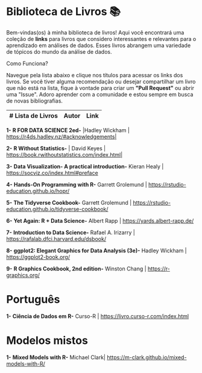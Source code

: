 
# Biblioteca de Livros 📚

Bem-vindas(os) à minha biblioteca de livros! Aqui você encontrará uma coleção de **links** para livros que considero interessantes e relevantes para o aprendizado em análises de dados. Esses livros abrangem uma variedade de tópicos do mundo da análise de dados.

Como Funciona?

Navegue pela lista abaixo e clique nos títulos para acessar os links dos livros. Se você tiver alguma recomendação ou desejar compartilhar um livro que não está na lista, fique à vontade para criar um **"Pull Request"** ou abrir uma "Issue". Adoro aprender com a comunidade e estou sempre em busca de novas bibliografias.

| # Lista de Livros                | Autor        | Link                                   |
|----------------------------------|--------------|----------------------------------------|

**1-** **R FOR DATA SCIENCE 2ed-** |Hadley Wickham | https://r4ds.hadley.nz/#acknowledgements|

**2-** **R Without Statistics-** | David Keyes | https://book.rwithoutstatistics.com/index.html|

**3-** **Data Visualization- A practical introduction-** Kieran Healy | https://socviz.co/index.html#preface

**4-** **Hands-On Programming with R-** Garrett Grolemund | https://rstudio-education.github.io/hopr/

**5-** **The Tidyverse Cookbook-** Garrett Grolemund | https://rstudio-education.github.io/tidyverse-cookbook/

**6-** **Yet Again: R + Data Science-** Albert Rapp | https://yards.albert-rapp.de/

**7-** **Introduction to Data Science-** Rafael A. Irizarry | https://rafalab.dfci.harvard.edu/dsbook/

**8-** **ggplot2: Elegant Graphics for Data Analysis (3e)-**  Hadley Wickham | https://ggplot2-book.org/

**9-** **R Graphics Cookbook, 2nd edition-** Winston Chang | https://r-graphics.org/

# Português
**1-** **Ciência de Dados em R-** Curso-R | https://livro.curso-r.com/index.html

# Modelos mistos
**1-** **Mixed Models with R-** Michael Clark| https://m-clark.github.io/mixed-models-with-R/


